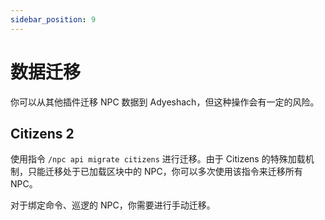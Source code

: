 ```yaml
---
sidebar_position: 9
---
```


# 数据迁移

你可以从其他插件迁移 NPC 数据到 Adyeshach，但这种操作会有一定的风险。

## Citizens 2

使用指令 `/npc api migrate citizens` 进行迁移。由于 Citizens 的特殊加载机制，只能迁移处于已加载区块中的 NPC，你可以多次使用该指令来迁移所有 NPC。

对于绑定命令、巡逻的 NPC，你需要进行手动迁移。